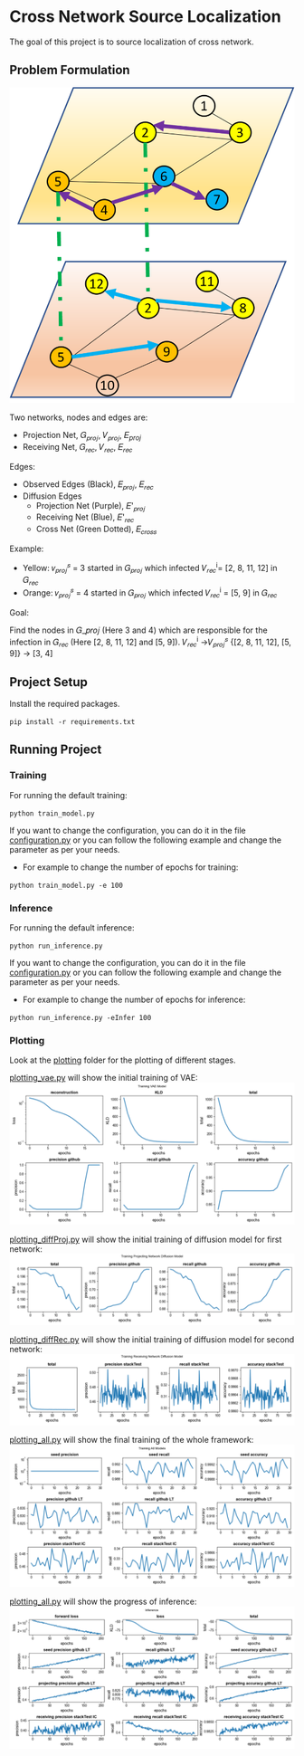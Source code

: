 # Cross Network Source Localization
The goal of this project is to source localization of cross network.
<!---
## Sample Case
In Stackoveflow people share Github repositories. 
A malicious Github repositories can affect other repositories in Github as well as Stackoverflow.
For those two separate networks, if we know the affected posts of Stackoverflow, can we localize the source repositories on Github?
--->
## Problem Formulation

![Cross Network Influence](./img/crossNetCase.png)

Two networks, nodes and edges are: 
* Projection Net, 𝐺<sub>𝑝𝑟𝑜𝑗</sub>, 𝑉<sub>𝑝𝑟𝑜𝑗</sub>, 𝐸<sub>_proj_</sub>
* Receiving Net, 𝐺<sub>𝑟𝑒𝑐</sub>, 𝑉<sub>𝑟𝑒𝑐</sub>, 𝐸<sub>𝑟𝑒𝑐</sub>

Edges:
* Observed Edges (Black), 𝐸<sub>𝑝𝑟𝑜𝑗</sub>, 𝐸<sub>𝑟𝑒𝑐</sub>
* Diffusion Edges
    * Projection Net (Purple), 𝐸'<sub>𝑝𝑟𝑜𝑗</sub>
    * Receiving Net (Blue), 𝐸'<sub>𝑟𝑒𝑐</sub>
    * Cross Net (Green Dotted), 𝐸<sub>𝑐𝑟𝑜𝑠𝑠</sub>
    
Example: 
* Yellow: 𝑣<sub>𝑝𝑟𝑜𝑗</sub><sup>𝑠</sup> = 3 started in 𝐺<sub>𝑝𝑟𝑜𝑗</sub> which infected 𝑉<sub>𝑟𝑒𝑐</sub><sup>i</sup>= [2, 8, 11, 12] in 𝐺<sub>𝑟𝑒𝑐</sub>
* Orange: 𝑣<sub>𝑝𝑟𝑜𝑗</sub><sup>𝑠</sup> = 4 started in 𝐺<sub>𝑝𝑟𝑜𝑗</sub> which infected 𝑉<sub>𝑟𝑒𝑐</sub><sup>i</sup>  = [5, 9] in 𝐺<sub>𝑟𝑒𝑐</sub>

Goal:

Find the nodes in 𝐺_𝑝𝑟𝑜𝑗  (Here 3 and 4) which are responsible for the infection in 𝐺<sub>𝑟𝑒𝑐</sub> (Here [2, 8, 11, 12] and [5, 9]).
𝑉<sub>𝑟𝑒𝑐</sub><sup>i</sup>  →𝑉<sub>𝑝𝑟𝑜𝑗</sub><sup>𝑠</sup>
{[2, 8, 11, 12], [5, 9]} -> [3, 4]

## Project Setup
Install the required packages.

`pip install -r requirements.txt`

## Running Project
### Training
For running the default training:

`python train_model.py`

If you want to change the configuration, you can do it in the file [configuration.py](./main/configuration.py) or you can follow the following example and change the parameter as per your needs.

* For example to change the number of epochs for training:

`python train_model.py -e 100`

### Inference
For running the default inference:

`python run_inference.py`

If you want to change the configuration, you can do it in the file [configuration.py](./main/configuration.py) or you can follow the following example and change the parameter as per your needs.

* For example to change the number of epochs for inference:

`python run_inference.py -eInfer 100`

### Plotting
Look at the [plotting](./plotting) folder for the plotting of different stages.

[plotting_vae.py](./plotting/plotting_vae.py) will show the initial training of VAE:
![Training_VAE](./saved_models/VAE_train_log_github2stackTest__LT2IC102023-11-10%2016-03-47.png)

[plotting_diffProj.py](./plotting/plotting_diffProj.py) will show the initial training of diffusion model for first network:
![Training_Diff_Proj](./saved_models/diffProj_train_log_github2stackTest__LT2IC102023-11-10%2016-04-01.png)

[plotting_diffRec.py](./plotting/plotting_diffRec.py) will show the initial training of diffusion model for second network:
![Training_Diff_Rec](./saved_models/diffRec_train_log_github2stackTest__LT2IC102023-11-10%2016-04-18.png)

[plotting_all.py](./plotting/plotting_all.py) will show the final training of the whole framework:
![Training_All](./saved_models/train_log_github2stackTest__LT2IC102023-11-10%2016-04-45.png)

[plotting_all.py](./plotting/plotting_inference.py) will show the progress of inference:
![Inference](./saved_models/Inference_log_github2stackTest__LT2IC102023-11-10%2018-39-14.png)
